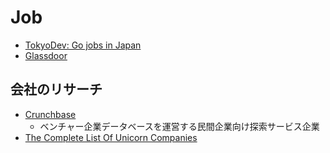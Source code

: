 # Job

- [TokyoDev: Go jobs in Japan](https://www.tokyodev.com/jobs/go)
- [Glassdoor](https://www.glassdoor.com/Job/index.htm)

## 会社のリサーチ

- [Crunchbase](https://www.crunchbase.com/)
  - ベンチャー企業データベースを運営する民間企業向け探索サービス企業
- [The Complete List Of Unicorn Companies](https://www.cbinsights.com/research-unicorn-companies)
